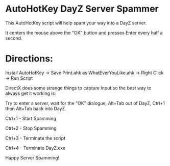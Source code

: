 # AutoHotKey DayZ Server Spammer
This AutoHotKey script will help spam your way into a DayZ server.

It centers the mouse above the "OK" button and presses Enter every half a second.

# Directions:
Install AutoHotKey -> Save Print.ahk as WhatEverYouLike.ahk -> Right Click -> Run Script

DirectX does some strange things to capture input so the best way to always get it working is:

Try to enter a server, wait for the "OK" dialogue, Alt+Tab out of DayZ, Ctrl+1 then Alt+Tab back into DayZ.

Ctrl+1 - Start Spamming

Ctrl+2 - Stop Spamming

Ctrl+3 - Terminate the script

Ctrl+4 - Terminate DayZ.exe

Happy Server Spamming!
